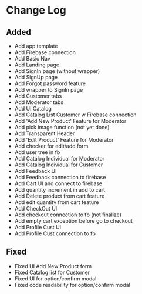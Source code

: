 # Change Log

## Added
- Add app template
- Add Firebase connection
- Add Basic Nav
- Add Landing page
- Add SignIn page (without wrapper)
- Add SignUp page 
- Add Forgot password feature
- Add wrapper to SignIn page
- Add Customer tabs
- Add Moderator tabs
- Add UI Catalog
- Add Catalog List Customer w Firebase connection
- Add 'Add New Product' Feature for Moderator
- Add pick image function (not yet done)
- Add Transparent Header
- Add 'Edit Product' Feature for Moderator  
- Add checker for edit/add form
- Add user tree in fb
- Add Catalog Individual for Moderator
- Add Catalog Individual for Customer
- Add Feedback UI
- Add Feedback connection to firebase
- Add Cart UI and connect to firebase
- Add quantity increment in add to cart
- Add Delete product from cart feature
- Add edit quantity from cart feature
- Add CheckOut UI
- Add checkout connection to fb (not finalize)
- Add empty cart exception before go to checkout
- Add Profile Cust UI
- Add Profile Cust connection to fb

## Fixed
- Fixed UI Add New Product form
- Fixed Catalog list for Customer
- Fixed UI for option/confirm modal
- Fixed code readability for option/confirm modal 
